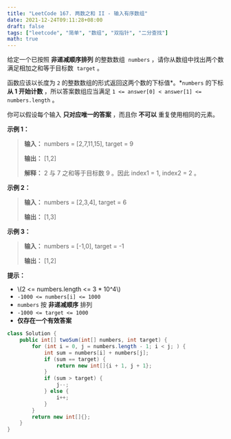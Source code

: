 ```yaml
---
title: "LeetCode 167. 两数之和 II - 输入有序数组"
date: 2021-12-24T09:11:28+08:00
draft: false
tags: ["leetcode", "简单", "数组", "双指针", "二分查找"]
math: true
---
```


给定一个已按照 **非递减顺序排列** 的整数数组  `numbers` ，请你从数组中找出两个数满足相加之和等于目标数  `target` 。

函数应该以长度为 `2` 的整数数组的形式返回这两个数的下标值*。*`numbers` 的下标 **从 1 开始计数** ，所以答案数组应当满足 `1 <= answer[0] < answer[1] <= numbers.length` 。

你可以假设每个输入 **只对应唯一的答案** ，而且你 **不可以** 重复使用相同的元素。

<!--more-->

**示例 1：**

> **输入：** numbers = [2,7,11,15], target = 9
>
> **输出：** [1,2]
>
> **解释：** 2 与 7 之和等于目标数 9 。因此 index1 = 1, index2 = 2 。

**示例 2：**

> **输入：** numbers = [2,3,4], target = 6
>
> **输出：** [1,3]

**示例 3：**

> **输入：** numbers = [-1,0], target = -1
>
> **输出：** [1,2]

**提示：**

- \\(2 <= numbers.length <= 3 \* 10^4\\)
- `-1000 <= numbers[i] <= 1000`
- `numbers` 按 **非递减顺序** 排列
- `-1000 <= target <= 1000`
- **仅存在一个有效答案**

```java
class Solution {
    public int[] twoSum(int[] numbers, int target) {
        for (int i = 0, j = numbers.length - 1; i < j; ) {
            int sum = numbers[i] + numbers[j];
            if (sum == target) {
                return new int[]{i + 1, j + 1};
            }
            if (sum > target) {
                j--;
            } else {
                i++;
            }
        }
        return new int[]{};
    }
}
```
